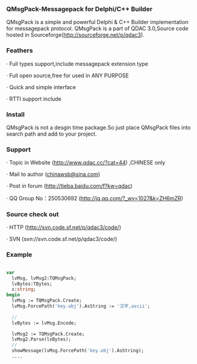 ### QMsgPack-Messagepack for Delphi/C++ Builder
QMsgPack is a simple and powerful Delphi & C++ Builder implementation for messagepack protocol.
QMsgPack is a part of QDAC 3.0,Source code hosted in Sourceforge(http://sourceforge.net/p/qdac3).

### Feathers
· Full types support,include messagepack extension type

· Full open source,free for used in ANY PURPOSE

· Quick and simple interface

· RTTI support include

### Install
QMsgPack is not a desgin time package.So just place QMsgPack files into search path and add to your project.

### Support
· Topic in Website (http://www.qdac.cc/?cat=44) ,CHINESE only

· Mail to author (chinawsb@sina.com)

· Post in forum (http://tieba.baidu.com/f?kw=qdac)

· QQ Group No：250530692 (http://jq.qq.com/?_wv=1027&k=ZH6mZR)

### Source check out
· HTTP (http://svn.code.sf.net/p/qdac3/code/)

· SVN (svn://svn.code.sf.net/p/qdac3/code/)

### Example
```Pascal

var
  lvMsg, lvMsg2:TQMsgPack;
  lvBytes:TBytes;
  s:string;
begin
  lvMsg := TQMsgPack.Create;
  lvMsg.ForcePath('key.obj').AsString := '汉字,ascii';
    
  //
  lvBytes := lvMsg.Encode;

  lvMsg2 := TQMsgPack.Create;
  lvMsg2.Parse(lvBytes);
  //
  showMessage(lvMsg.ForcePath('key.obj').AsString);
  ....
  
  ```

